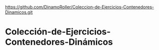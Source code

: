 https://github.com/DinamoRoller/Coleccion-de-Ejercicios-Contenedores-Dinamicos.git
# Colección-de-Ejercicios-Contenedores-Dinámicos
